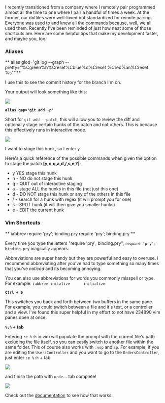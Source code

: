 I recently transitioned from a company where I remotely pair programmed almost all the time to one where I pair a handful of times a week. At the former, our dotfiles were well-loved but standardized for remote pairing. Everyone was used to and knew all the commands because, well, we all used them. Recently I've been reminded of just how neat some of those shortcuts are. Here are some helpful tips that make my development faster, and maybe you, too!

### Aliases
</n>
**`alias glod='git log --graph --pretty="%Cgreen%h%Creset%Cblue%d%Creset %Cred%an%Creset: %s"'`**

I use this to see the commit history for the branch I'm on. 

Your output will look something like this:

![](/content/images/2016/03/Screen-Shot-2016-03-15-at-7-20-24-PM.png)

**`alias gap='git add -p'`**

Short for `git add --patch`, this will allow you to review the diff and optionally stage certain hunks of the patch and not others. This is because this effectively runs in interactive mode.

![](/content/images/2016/03/Screen-Shot-2016-03-03-at-11-44-49-PM.png)

I want to stage this  hunk, so I enter `y`

Here's a quick reference of the possible commands when given the option to stage the patch **[y,n,q,a,d,/,s,e,?]**:

* y YES stage this hunk
* n - NO do not stage this hunk
* q - QUIT out of interactive staging
* a - stage ALL the hunks in this file (not just this one)
* d - DO NOT stage this hunk or any of the others in this file
* / - search for a hunk with regex (it will prompt you for one)
* s - SPLIT hunk (it will then give you smaller hunks)
* e - EDIT the current hunk

### Vim Shortcuts
</n>
**`iabbrev require 'pry'; binding.pry      require 'pry'; binding.pry`**

Every time you type the letters "require 'pry'; binding.pry", `require 'pry'; binding.pry` magically appears.

Abbreviations are super handy but they are powerful and easy to overuse. I recommend abbreviating after you've had to type something so many times that you've *noticed* and its becoming annoying.

You can also use abbreviations for words you commonly misspell or type. For example: `iabbrev initalize      initialize`

**`Ctrl + 6`**

This switches you back and forth between two buffers in the same pane. For example, you could switch between a file and it's test, or a controller and a view. I've found this super helpful in my effort to not have 234890 vim panes open at once.

**`%:h` + tab**

Entering `:e %:h` in vim will populate the prompt with the current file's path excluding the file itself, so you can easily switch to another file within the same folder. This of course also works with `:vsp` and `sp`. For example, if you are editing the `UsersController` and you want to go to the `OrdersController`, just enter `:e %:h` + tab

![](/content/images/2016/03/Screen-Shot-2016-03-15-at-8-09-36-PM.png)

and finish the path with `orde..` tab complete!

![](/content/images/2016/03/Screen-Shot-2016-03-15-at-8-10-41-PM.png)

Check out the [documentation](http://vimdoc.sourceforge.net/htmldoc/cmdline.html#filename-modifiers) to see how that works.
